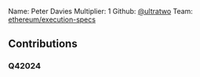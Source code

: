 Name: Peter Davies
Multiplier: 1
Github: [@ultratwo](https://github.com/ultratwo)
Team: [ethereum/execution-specs](https://github.com/ethereum/execution-specs)

## Contributions
### Q42024
